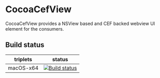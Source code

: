 # CocoaCefView

CocoaCefView provides a NSView based and CEF backed webview UI element for the consumers. 


 ## Build status
| triplets  | status  |
|---|---|
| macOS-x64 | [![Build status](https://ci.appveyor.com/api/projects/status/dfs8896yuqxw2asx?svg=true)](https://ci.appveyor.com/project/tishion/cocoacefview) |
